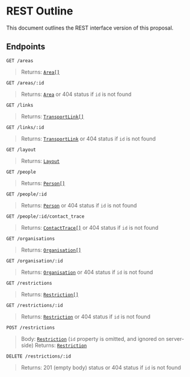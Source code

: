 # REST Outline

This document outlines the REST interface version of this proposal.

## Endpoints

`GET /areas`

> Returns: [`Area[]`](models.ts#L78)

`GET /areas/:id`

> Returns: [`Area`](models.ts#L78) or 404 status if `id` is not found

`GET /links`

> Returns: [`TransportLink[]`](models.ts#L91)

`GET /links/:id`

> Returns: [`TransportLink`](models.ts#L91) or 404 status if `id` is not found

`GET /layout`

> Returns: [`Layout`](models.ts#L113)

`GET /people`

> Returns: [`Person[]`](models.ts#L128)

`GET /people/:id`

> Returns: [`Person`](models.ts#L128) or 404 status if `id` is not found

`GET /people/:id/contact_trace`

> Returns: [`ContactTrace[]`](models.ts#L138) or 404 status if `id` is not found

`GET /organisations`

> Returns: [`Organisation[]`](models.ts#L150)

`GET /organisation/:id`

> Returns: [`Organisation`](models.ts#L150) or 404 status if `id` is not found

`GET /restrictions`

> Returns: [`Restriction[]`](models.ts#L164)

`GET /restrictions/:id`

> Returns: [`Restriction`](models.ts#L164) or 404 status if `id` is not found

`POST /restrictions`

> Body: [`Restriction`](models.ts#L164) (`id` property is omitted, and ignored on server-side)
> Returns: [`Restriction`](models.ts#L164)

`DELETE /restrictions/:id`

> Returns: 201 (empty body) status or 404 status if `id` is not found
